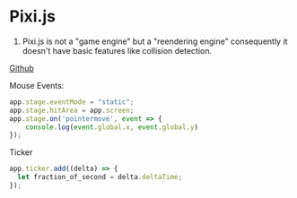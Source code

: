 # Pixi.js

1. Pixi.js is not a "game engine" but a "reendering engine" consequently it doesn't have basic features like collision detection.

[Github](https://github.com/pixijs/pixijs)

Mouse Events:
```js
app.stage.eventMode = "static";
app.stage.hitArea = app.screen;
app.stage.on('pointermove', event => {
    console.log(event.global.x, event.global.y)
});
```

Ticker
```js
app.ticker.add((delta) => {
  let fraction_of_second = delta.deltaTime;
});
```
